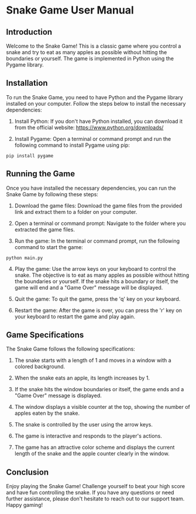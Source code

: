 # Snake Game User Manual

## Introduction
Welcome to the Snake Game! This is a classic game where you control a snake and try to eat as many apples as possible without hitting the boundaries or yourself. The game is implemented in Python using the Pygame library.

## Installation
To run the Snake Game, you need to have Python and the Pygame library installed on your computer. Follow the steps below to install the necessary dependencies:

1. Install Python: If you don't have Python installed, you can download it from the official website: https://www.python.org/downloads/

2. Install Pygame: Open a terminal or command prompt and run the following command to install Pygame using pip:
```
pip install pygame
```

## Running the Game
Once you have installed the necessary dependencies, you can run the Snake Game by following these steps:

1. Download the game files: Download the game files from the provided link and extract them to a folder on your computer.

2. Open a terminal or command prompt: Navigate to the folder where you extracted the game files.

3. Run the game: In the terminal or command prompt, run the following command to start the game:
```
python main.py
```

4. Play the game: Use the arrow keys on your keyboard to control the snake. The objective is to eat as many apples as possible without hitting the boundaries or yourself. If the snake hits a boundary or itself, the game will end and a "Game Over" message will be displayed.

5. Quit the game: To quit the game, press the 'q' key on your keyboard.

6. Restart the game: After the game is over, you can press the 'r' key on your keyboard to restart the game and play again.

## Game Specifications
The Snake Game follows the following specifications:

1. The snake starts with a length of 1 and moves in a window with a colored background.

2. When the snake eats an apple, its length increases by 1.

3. If the snake hits the window boundaries or itself, the game ends and a "Game Over" message is displayed.

4. The window displays a visible counter at the top, showing the number of apples eaten by the snake.

5. The snake is controlled by the user using the arrow keys.

6. The game is interactive and responds to the player's actions.

7. The game has an attractive color scheme and displays the current length of the snake and the apple counter clearly in the window.

## Conclusion
Enjoy playing the Snake Game! Challenge yourself to beat your high score and have fun controlling the snake. If you have any questions or need further assistance, please don't hesitate to reach out to our support team. Happy gaming!